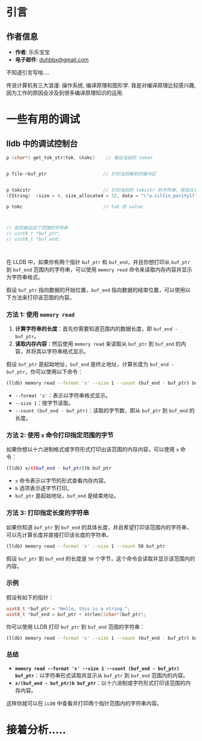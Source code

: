 

# 引言


## 作者信息
- **作者**: 乐乐宝宝
- **电子邮件**: duhbbx@gmail.com


不知道引言写啥....



传说计算机有三大浪漫: 操作系统, 编译原理和图形学. 我是对编译原理比较感兴趣,因为工作的原因会涉及到很多编译原理知识的运用.


# 一些有用的调试

## lldb 中的调试控制台

```c
p (char*) get_tok_str(tok, &tokc)    // 输出当前的 token


p file->buf_ptr                     // 打印当前解析的缓冲区


p tokcstr                           // 打印当前的 tokcstr 的字符串，得结合长度和 data 中内容一起看
(CString)  (size = 4, size_allocated = 32, data = "\"a.ciltin_parityll")

p tokc                              // tok 的 value



// 如何输出这个范围的字符串
// uint8_t *buf_ptr;
// uint8_t *buf_end;




```


在 LLDB 中，如果你有两个指针 `buf_ptr` 和 `buf_end`，并且你想打印从 `buf_ptr` 到 `buf_end` 范围内的字符串，可以使用 `memory read` 命令来读取内存内容并显示为字符串格式。

假设 `buf_ptr` 指向数据的开始位置，`buf_end` 指向数据的结束位置，可以使用以下方法来打印该范围的内容。

### 方法 1: 使用 `memory read`

1. **计算字符串的长度**：首先你需要知道范围内的数据长度，即 `buf_end - buf_ptr`。
2. **读取内存内容**：然后使用 `memory read` 来读取从 `buf_ptr` 到 `buf_end` 的内容，并将其以字符串格式显示。

假设 `buf_ptr` 是起始地址，`buf_end` 是终止地址，计算长度为 `buf_end - buf_ptr`，你可以使用以下命令：

```bash
(lldb) memory read --format 's' --size 1 --count (buf_end - buf_ptr) buf_ptr
```

- `--format 's'`：表示以字符串格式显示。
- `--size 1`：按字节读取。
- `--count (buf_end - buf_ptr)`：读取的字节数，即从 `buf_ptr` 到 `buf_end` 的长度。

### 方法 2: 使用 `x` 命令打印指定范围的字节

如果你想以十六进制格式或字符形式打印出该范围的内存内容，可以使用 `x` 命令：

```bash
(lldb) x/((buf_end - buf_ptr))b buf_ptr
```

- `x` 命令表示以字节的形式查看内存内容。
- `b` 选项表示逐字节打印。
- `buf_ptr` 是起始地址，`buf_end` 是结束地址。

### 方法 3: 打印指定长度的字符串

如果你知道 `buf_ptr` 到 `buf_end` 的具体长度，并且希望打印该范围内的字符串，可以先计算长度并直接打印该长度的字符串。

```bash
(lldb) memory read --format 's' --size 1 --count 50 buf_ptr
```

假设 `buf_ptr` 到 `buf_end` 的长度是 `50` 个字节，这个命令会读取并显示该范围内的内容。

### 示例

假设有如下的指针：

```c
uint8_t *buf_ptr = "Hello, this is a string.";
uint8_t *buf_end = buf_ptr + strlen((char*)buf_ptr);
```

你可以使用 LLDB 打印 `buf_ptr` 到 `buf_end` 范围的字符串：

```bash
(lldb) memory read --format 's' --size 1 --count (buf_end - buf_ptr) buf_ptr
```

### 总结

- **`memory read --format 's' --size 1 --count (buf_end - buf_ptr) buf_ptr`**：以字符串形式读取并显示从 `buf_ptr` 到 `buf_end` 范围内的内容。
- **`x/(buf_end - buf_ptr)b buf_ptr`**：以十六进制或字符形式打印该范围的内存内容。

这样你就可以在 `LLDB` 中查看并打印两个指针范围内的字符串内容。



# 接着分析.....
